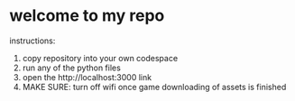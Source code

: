 # welcome to my repo
instructions:
1. copy repository into your own codespace 
2. run any of the python files
3. open the http://localhost:3000 link
4. MAKE SURE: turn off wifi once game downloading of assets is finished

